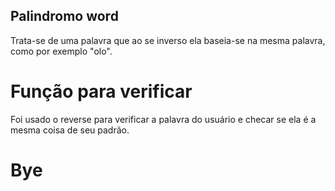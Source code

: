 ## Palindromo word
Trata-se de uma palavra que ao se inverso ela baseia-se na mesma palavra, como por exemplo "olo".

# Função para verificar
Foi usado o reverse para verificar a palavra do usuário e checar se ela é a mesma coisa de seu padrão.

# Bye
